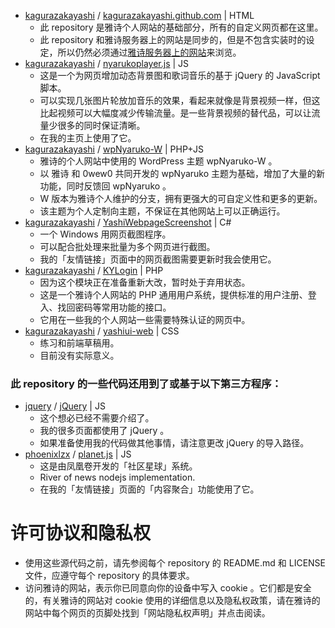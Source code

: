 
- [kagurazakayashi](https://github.com/kagurazakayashi) / [kagurazakayashi.github.com](https://github.com/kagurazakayashi/kagurazakayashi.github.com) | HTML
  - 此 repository 是雅诗个人网站的基础部分，所有的自定义网页都在这里。
  - 此 repository 和雅诗服务器上的网站是同步的，但是不包含实装时的设定，所以仍然必须通过[雅诗服务器上的网站](https://www.yoooooooooo.com/yashi/)来浏览。
- [kagurazakayashi](https://github.com/kagurazakayashi) / [nyarukoplayer.js](https://github.com/kagurazakayashi/nyarukoplayer.js) | JS
  - 这是一个为网页增加动态背景图和歌词音乐的基于 jQuery 的 JavaScript 脚本。
  - 可以实现几张图片轮放加音乐的效果，看起来就像是背景视频一样，但这比起视频可以大幅度减少传输流量。是一些背景视频的替代品，可以让流量少很多的同时保证清晰。
  - 在我的主页上使用了它。
- [kagurazakayashi](https://github.com/kagurazakayashi) / [wpNyaruko-W](https://github.com/kagurazakayashi/wpNyaruko-W) | PHP+JS
  - 雅诗的个人网站中使用的 WordPress 主题 wpNyaruko-W 。
  - 以 雅诗 和 0wew0 共同开发的 wpNyaruko 主题为基础，增加了大量的新功能，同时反馈回 wpNyaruko 。
  - W 版本为雅诗个人维护的分支，拥有更强大的可自定义性和更多的更新。
  - 该主题为个人定制向主题，不保证在其他网站上可以正确运行。
- [kagurazakayashi](https://github.com/kagurazakayashi) / [YashiWebpageScreenshot](https://github.com/kagurazakayashi/YashiWebpageScreenshot) | C#
  - 一个 Windows 用网页截图程序。
  - 可以配合批处理来批量为多个网页进行截图。
  - 我的「友情链接」页面中的网页截图需要更新时我会使用它。
- [kagurazakayashi](https://github.com/kagurazakayashi) / [KYLogin](https://github.com/kagurazakayashi/KYLogin) | PHP
  - 因为这个模块正在准备重新大改，暂时处于弃用状态。
  - 这是一个雅诗个人网站的 PHP 通用用户系统，提供标准的用户注册、登入、找回密码等常用功能的接口。
  - 它用在一些我的个人网站一些需要特殊认证的网页中。
- [kagurazakayashi](https://github.com/kagurazakayashi) / [yashiui-web](https://github.com/kagurazakayashi/yashiui-web) | CSS
  - 练习和前端草稿用。
  - 目前没有实际意义。

### 此 repository 的一些代码还用到了或基于以下第三方程序：
- [jquery](https://github.com/jquery) / [jQuery](https://github.com/jquery/jquery) | JS
  - 这个想必已经不需要介绍了。
  - 我的很多页面都使用了 jQuery 。
  - 如果准备使用我的代码做其他事情，请注意更改 jQuery 的导入路径。
- [phoenixlzx](https://github.com/phoenixlzx) / [planet.js](https://github.com/phoenixlzx/planet.js) | JS
  - 这是由凤凰卷开发的「社区星球」系统。
  - River of news nodejs implementation.
  - 在我的「友情链接」页面的「内容聚合」功能使用了它。

# 许可协议和隐私权

- 使用这些源代码之前，请先参阅每个 repository 的 README.md 和 LICENSE 文件，应遵守每个 repository 的具体要求。
- 访问雅诗的网站，表示你已同意向你的设备中写入 cookie 。它们都是安全的，有关雅诗的网站对 cookie 使用的详细信息以及隐私权政策，请在雅诗的网站中每个网页的页脚处找到「网站隐私权声明」并点击阅读。
